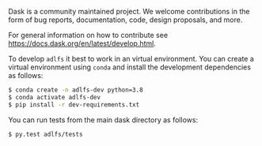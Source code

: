 Dask is a community maintained project. We welcome contributions in the form of bug reports, documentation, code, design proposals, and more. 

For general information on how to contribute see https://docs.dask.org/en/latest/develop.html.

To develop ``adlfs`` it best to work in an virtual environment.
You can create a virtual environment using ``conda`` and install the development dependencies as follows:

```bash
$ conda create -n adlfs-dev python=3.8
$ conda activate adlfs-dev
$ pip install -r dev-requirements.txt
```

You can run tests from the main dask directory as follows:
```bash
$ py.test adlfs/tests
```
